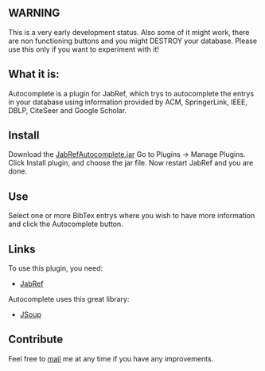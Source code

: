 ## WARNING

This is a very early development status. Also some of it might work, there are non functioning buttons and you might DESTROY your 
database.
Please use this only if you want to experiment with it!


## What it is:

Autocomplete is a plugin for JabRef, which trys to autocomplete the entrys in your database using information provided by ACM, SpringerLink, IEEE, 
DBLP, CiteSeer and Google Scholar.

## Install

Download the [JabRefAutocomplete.jar](https://github.com/gumulka/JabRefAutocomplete/blob/master/JabRefAutocomplete.jar?raw=true)
Go to Plugins -> Manage Plugins. Click Install plugin, and choose the jar file. Now restart JabRef and you are done.

## Use

Select one or more BibTex entrys where you wish to have more information and click the Autocomplete button.

## Links

To use this plugin, you need: 
- [JabRef](http://jabref.sourceforge.net/)

Autocomplete uses this great library:
- [JSoup](http://jsoup.org/)


## Contribute

Feel free to [mail](mailto:jabrefautocomplete@gummu.de) me at any time if you have any improvements.
